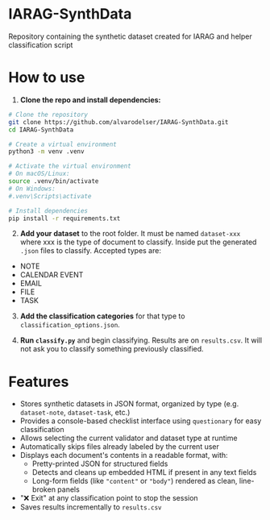 # IARAG-SynthData
Repository containing the synthetic dataset created for IARAG and helper classification script

# How to use
1. **Clone the repo and install dependencies:**

```bash
# Clone the repository
git clone https://github.com/alvarodelser/IARAG-SynthData.git
cd IARAG-SynthData

# Create a virtual environment
python3 -m venv .venv

# Activate the virtual environment
# On macOS/Linux:
source .venv/bin/activate
# On Windows:
#.venv\Scripts\activate

# Install dependencies
pip install -r requirements.txt
```

2. **Add your dataset** to the root folder. It must be named `dataset-xxx` where xxx is the type of document to classify. Inside put the generated `.json` files to classify. Accepted types are:
  - NOTE
  - CALENDAR EVENT
  - EMAIL
  - FILE
  - TASK

3. **Add the classification categories** for that type to `classification_options.json`.

4. **Run `classify.py`** and begin classifying. Results are on `results.csv`. It will not ask you to classify something previously classified.

# Features
- Stores synthetic datasets in JSON format, organized by type (e.g. `dataset-note`, `dataset-task`, etc.)
- Provides a console-based checklist interface using `questionary` for easy classification
- Allows selecting the current validator and dataset type at runtime
- Automatically skips files already labeled by the current user
- Displays each document's contents in a readable format, with:
  - Pretty-printed JSON for structured fields
  - Detects and cleans up embedded HTML if present in any text fields
  - Long-form fields (like `"content"` or `"body"`) rendered as clean, line-broken panels
- "❌ Exit" at any classification point to stop the session
- Saves results incrementally to `results.csv`

